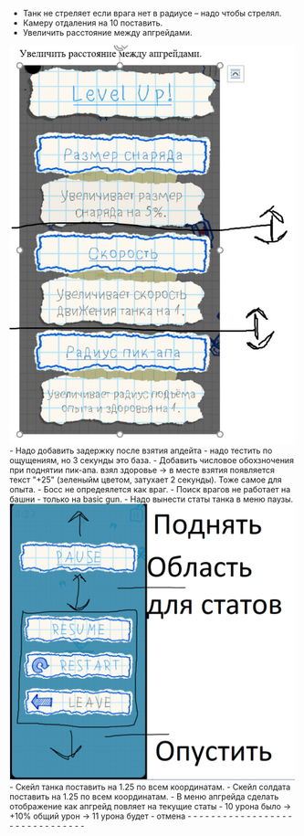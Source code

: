 - Танк не стреляет если врага нет в радиусе – надо чтобы стрелял.
- Камеру отдаления на 10 поставить.
- Увеличить расстояние между апгрейдами.
<img src="image.png" alt="image" style="width:500px;height:auto;">
- Надо добавить задержку после взятия апдейта - надо тестить по ощущениям, но 3 секунды это база.
- Добавить числовое обохзночения при поднятии пик-апа. взял здоровье -> в месте взятия появляется текст "+25" (зеленыйм цветом, затухает 2 секунды). Тоже самое для опыта.
- Босс не опредеялется как враг.
- Поиск врагов не работает на башни - только на basic gun.
- Надо вынести статы танка в меню паузы.
<img src="image-1.png" alt="image" style="width:500px;height:auto;">
- Скейл танка поставить на 1.25 по всем координатам.
- Скейл солдата поставить на 1.25 по всем координатам.
- В меню апгрейда сделать отображение как апгрейд повляет на текущие статы - 10 урона было -> +10% общий урон -> 11 урона будет - отмена
-
-
-
-
-
-
-
-
-
-
-
-
-
-
-
-
-
-
-
-
-
-
-
-
-
-
-
-
-
-
-
